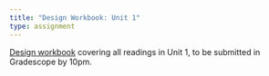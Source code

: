 ```yaml
---
title: "Design Workbook: Unit 1"
type: assignment
---
```

[Design workbook](dw) covering all readings in Unit 1, to be submitted in Gradescope by 10pm.